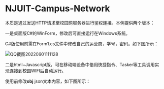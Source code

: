 # NJUIT-Campus-Network

本质是通过发送HTTP请求至校园网服务器进行鉴权连接。本例提供两个版本：



一是桌面版C#的WinForm，修改后可直接运行在Windows系统。

C#版使用前需在Form1.cs文件中修改自己的运营商，学号，密码。如下图所示：

![QQ截图20220601111128](https://user-images.githubusercontent.com/74632780/171321425-cca47b02-57a6-4cac-a0b2-22101d4daf1c.jpg)



 二是html+Javascript版，可在移动端设备中借用快捷指令、Tasker等工具调用实现连接到校园WIFI后自动运行。

使用前修改**obj** json文本内容，如下图所示：
